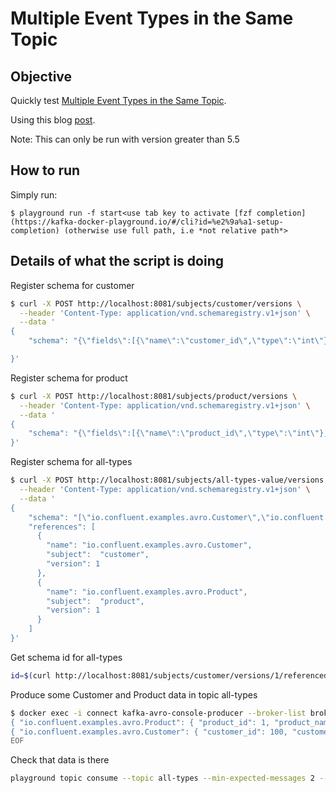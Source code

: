 # Multiple Event Types in the Same Topic

## Objective

Quickly test [Multiple Event Types in the Same Topic](https://docs.confluent.io/platform/current/schema-registry/serdes-develop/index.html#multiple-event-types-in-the-same-topic).

Using this blog [post](https://www.confluent.io/blog/multiple-event-types-in-the-same-kafka-topic).

Note: This can only be run with version greater than 5.5

## How to run

Simply run:

```
$ playground run -f start<use tab key to activate [fzf completion](https://kafka-docker-playground.io/#/cli?id=%e2%9a%a1-setup-completion) (otherwise use full path, i.e *not relative path*>
```

## Details of what the script is doing

Register schema for customer

```bash
$ curl -X POST http://localhost:8081/subjects/customer/versions \
  --header 'Content-Type: application/vnd.schemaregistry.v1+json' \
  --data '
{
    "schema": "{\"fields\":[{\"name\":\"customer_id\",\"type\":\"int\"},{\"name\":\"customer_name\",\"type\":\"string\"},{\"name\":\"customer_email\",\"type\":\"string\"},{\"name\":\"customer_address\",\"type\":\"string\"}],\"name\":\"Customer\",\"namespace\":\"io.confluent.examples.avro\",\"type\":\"record\"}"

}'
```

Register schema for product

```bash
$ curl -X POST http://localhost:8081/subjects/product/versions \
  --header 'Content-Type: application/vnd.schemaregistry.v1+json' \
  --data '
{
    "schema": "{\"fields\":[{\"name\":\"product_id\",\"type\":\"int\"},{\"name\":\"product_name\",\"type\":\"string\"},{\"name\":\"product_price\",\"type\":\"double\"}],\"name\":\"Product\",\"namespace\":\"io.confluent.examples.avro\",\"type\":\"record\"}"
}'
```

Register schema for all-types

```bash
$ curl -X POST http://localhost:8081/subjects/all-types-value/versions \
  --header 'Content-Type: application/vnd.schemaregistry.v1+json' \
  --data '
{
    "schema": "[\"io.confluent.examples.avro.Customer\",\"io.confluent.examples.avro.Product\"]",
    "references": [
      {
        "name": "io.confluent.examples.avro.Customer",
        "subject":  "customer",
        "version": 1
      },
      {
        "name": "io.confluent.examples.avro.Product",
        "subject":  "product",
        "version": 1
      }
    ]
}'
```

Get schema id for all-types

```bash
id=$(curl http://localhost:8081/subjects/customer/versions/1/referencedby | tr -d '[' | tr -d ']')
```

Produce some Customer and Product data in topic all-types

```bash
$ docker exec -i connect kafka-avro-console-producer --broker-list broker:9092 --property schema.registry.url=http://schema-registry:8081 --topic all-types --property value.schema.id=$id --property auto.register.schemas=false --property use.latest.version=true << EOF
{ "io.confluent.examples.avro.Product": { "product_id": 1, "product_name" : "rice", "product_price" : 100.00 } }
{ "io.confluent.examples.avro.Customer": { "customer_id": 100, "customer_name": "acme", "customer_email": "acme@google.com", "customer_address": "1 Main St" } }
EOF
```

Check that data is there

```bash
playground topic consume --topic all-types --min-expected-messages 2 --timeout 60
```

